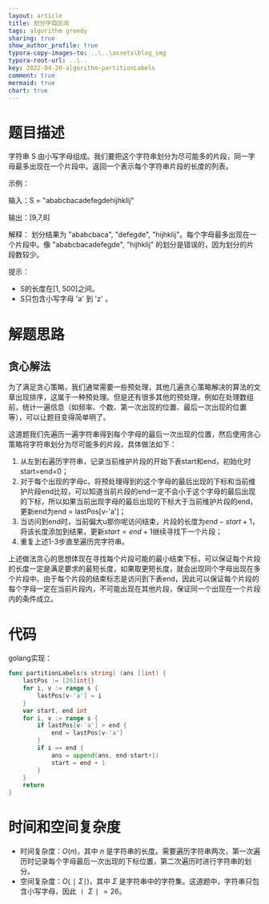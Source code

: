 ```yaml
---
layout: article
title: 划分字母区间
tags: algorithm greedy 
sharing: true
show_author_profile: true
typora-copy-images-to: ..\..\assets\blog_img
typora-root-url: ..\..
key: 2022-04-20-algorithm-partitionLabels
comment: true
mermaid: true
chart: true
---
```


# 题目描述

字符串 S 由小写字母组成。我们要把这个字符串划分为尽可能多的片段，同一字母最多出现在一个片段中。返回一个表示每个字符串片段的长度的列表。  

示例：

输入：S = "ababcbacadefegdehijhklij"

输出：[9,7,8]

解释：
划分结果为 "ababcbaca", "defegde", "hijhklij"。每个字母最多出现在一个片段中。像 "ababcbacadefegde", "hijhklij" 的划分是错误的，因为划分的片段数较少。

提示：
- S的长度在[1, 500]之间。
- S只包含小写字母 'a' 到 'z' 。
 

# 解题思路

## 贪心解法

为了满足贪心策略，我们通常需要一些预处理，其他几遍贪心策略解决的算法的文章出现排序，这属于一种预处理。但是还有很多其他的预处理，例如在处理数组前，统计一遍信息（如频率、个数、第一次出现的位置、最后一次出现的位置等），可以让题目变得简单明了。

这道题我们先遍历一遍字符串得到每个字母的最后一次出现的位置，然后使用贪心策略将字符串划分为尽可能多的片段，具体做法如下：
1. 从左到右遍历字符串，记录当前维护片段的开始下表start和end，初始化时start=end=0；
2. 对于每个出现的字母c，将预处理得到的这个字母的最后出现的下标和当前维护片段end比较，可以知道当前片段的end一定不会小于这个字母的最后出现的下标，所以如果当前出现字母的最后出现的下标大于当前维护片段的end，更新end为end = lastPos[v-'a']；
3. 当访问到end时，当前偏大u那你呢访问结束，片段的长度为$end-start+1$，将该长度添加到结果，更新$start=end+1$继续寻找下一个片段；
4. 重复上述1-3步直至遍历完字符串。

上述做法贪心的思想体现在寻找每个片段可能的最小结束下标，可以保证每个片段的长度一定是满足要求的最短长度，如果取更短长度，就会出现同个字母出现在多个片段中。由于每个片段的结束标志是访问到下表end，因此可以保证每个片段的每个字母一定在当前片段内，不可能出现在其他片段，保证同一个出现在一个片段内的条件成立。

# 代码

golang实现：
```go
func partitionLabels(s string) (ans []int) {
	lastPos := [26]int{}
	for i, v := range s {
		lastPos[v-'a'] = i
	}
	var start, end int
	for i, v := range s {
		if lastPos[v-'a'] > end {
			end = lastPos[v-'a']
		}
		if i == end {
			ans = append(ans, end-start+1)
			start = end + 1
		}
	}
	return
}
```

# 时间和空间复杂度

- 时间复杂度：$O(n)$，其中 $n$ 是字符串的长度。需要遍历字符串两次，第一次遍历时记录每个字母最后一次出现的下标位置，第二次遍历时进行字符串的划分。
- 空间复杂度：$O(∣Σ∣)$，其中 $Σ$ 是字符串中的字符集。这道题中，字符串只包含小写字母，因此$∣Σ∣=26$。
